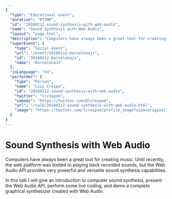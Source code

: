 ```yaml
---
{
  "type": "Educational event",
  "duration": "PT30M",
  "id": "20160112-sound-synthesis-with-web-audio",
  "name": "Sound Synthesis with Web Audio",
  "layout": "page.html",
  "description": "Computers have always been a great tool for creating music. Until recently, the web platform was limited to playing back recorded sounds, but the Web Audio API provides very powerful and versatile sound synthesis capabilities.\n\nIn this talk I will give an introduction to computer sound synthesis, present the Web Audio API, perform some live coding, and demo a complete graphical synthesizer created with Web Audio.",
  "superEvent": {
    "type": "Social event",
    "url": "/event/20160112-barcelonajs",
    "id": "20160112-barcelonajs",
    "name": "BarcelonaJS"
  },
  "inLanguage": "en",
  "performer": {
    "type": "Person",
    "name": "Luis Crespo",
    "id": "20160112-sound-synthesis-with-web-audio",
    "twitter": "lcrespom",
    "sameAs": "https://twitter.com/@lcrespom",
    "url": "/talk/20160112-sound-synthesis-with-web-audio.html",
    "image": "https://twitter.com/lcrespom/profile_image?size=original"
  }
}
---
```

# Sound Synthesis with Web Audio

Computers have always been a great tool for creating music. Until recently, the web platform was limited to playing back recorded sounds, but the Web Audio API provides very powerful and versatile sound synthesis capabilities.

In this talk I will give an introduction to computer sound synthesis, present the Web Audio API, perform some live coding, and demo a complete graphical synthesizer created with Web Audio.
